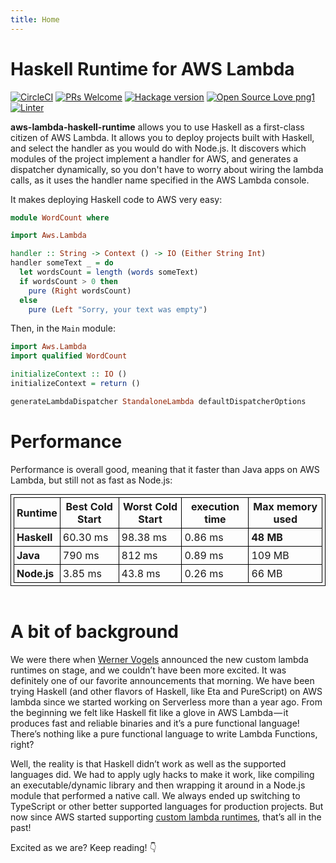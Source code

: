 ```yaml
---
title: Home
---
```


# Haskell Runtime for AWS Lambda

[![CircleCI](https://circleci.com/gh/theam/aws-lambda-haskell-runtime.svg?style=shield)](https://circleci.com/gh/theam/aws-lambda-haskell-runtime)
[![PRs Welcome](https://img.shields.io/badge/PRs-welcome-brightgreen.svg?style=shield)](http://makeapullrequest.com)
[![Hackage version](https://img.shields.io/hackage/v/aws-lambda-haskell-runtime.svg)](https://hackage.haskell.org/package/aws-lambda-haskell-runtime)
[![Open Source Love png1](https://badges.frapsoft.com/os/v1/open-source.png?v=103)](https://github.com/ellerbrock/open-source-badges/)
[![Linter](https://img.shields.io/badge/code%20style-HLint-brightgreen.svg)](https://github.com/ndmitchell/hlint)

**aws-lambda-haskell-runtime** allows you to use Haskell as a first-class citizen of AWS Lambda. It allows you to deploy projects built with Haskell, and select the handler as you would do with Node.js. It discovers which modules of the project implement a handler for AWS, and generates a dispatcher dynamically, so you don't have to worry about wiring the lambda calls, as it uses the
handler name specified in the AWS Lambda console.

It makes deploying Haskell code to AWS very easy:

```haskell
module WordCount where

import Aws.Lambda

handler :: String -> Context () -> IO (Either String Int)
handler someText _ = do
  let wordsCount = length (words someText)
  if wordsCount > 0 then
    pure (Right wordsCount)
  else
    pure (Left "Sorry, your text was empty")
```

Then, in the `Main` module:

```haskell
import Aws.Lambda
import qualified WordCount

initializeContext :: IO ()
initializeContext = return ()

generateLambdaDispatcher StandaloneLambda defaultDispatcherOptions
```

# Performance

Performance is overall good, meaning that it faster than Java apps on AWS Lambda, but still not as fast as Node.js:

<style>
table, th, td {
  margin: 0 auto;
  border: 1px solid black;
  padding: 4px;
}
</style>
<table>
<thead>
<tr>
<th><strong>Runtime</strong></th>
<th><strong>Best Cold Start</strong></th>
<th><strong>Worst Cold Start</strong></th>
<th><strong>execution time</strong></th>
<th><strong>Max memory used</strong></th>
</tr>
</thead>
<tbody>
<tr>
<td><strong>Haskell</strong></td>
<td>60.30 ms</td>
<td>98.38 ms</td>
<td>0.86 ms</td>
<td><strong>48 MB</strong></td>
</tr>
<tr>
<td><strong>Java</strong></td>
<td>790 ms</td>
<td>812 ms</td>
<td>0.89 ms</td>
<td>109 MB</td>
</tr>
<tr>
<td><strong>Node.js</strong></td>
<td>3.85 ms</td>
<td>43.8 ms</td>
<td>0.26 ms</td>
<td>66 MB</td>
</tr>
</tbody>
</table>
<br/>

# A bit of background

We were there when [Werner Vogels](https://twitter.com/Werner) announced the new custom lambda runtimes on stage, and we couldn’t have been more excited. It was definitely one of our favorite announcements that morning. We have been trying Haskell (and other flavors of Haskell, like Eta and PureScript) on AWS lambda since we started working on Serverless more than a year ago. From the beginning we felt like Haskell fit like a glove in AWS Lambda — it produces fast and reliable binaries and it’s a pure functional language! There’s nothing like a pure functional language to write Lambda Functions, right?

Well, the reality is that Haskell didn’t work as well as the supported languages did. We had to apply ugly hacks to make it work, like compiling an executable/dynamic library and then wrapping it around in a Node.js module that performed a native call. We always ended up switching to TypeScript or other better supported languages for production projects. But now since AWS started supporting [custom lambda runtimes](https://docs.aws.amazon.com/lambda/latest/dg/runtimes-custom.html), that’s all in the past!

Excited as we are? Keep reading! 👇
